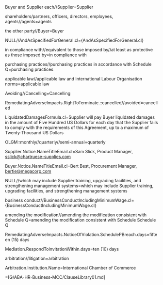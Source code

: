 Buyer and Supplier each//Supplier=Supplier 

shareholders/partners, officers, directors, employees, agents//agents=agents

the other party//Buyer=Buyer

NULL//AndAsSpecifiedForGeneral.cl={AndAsSpecifiedForGeneral.cl}

in compliance with//equivalent to those imposed by//at least as protective as those imposed by=in compliance with

purchasing practices//purchasing practices in accordance with Schedule Q=purchasing practices

applicable law//applicable law and International Labour Organisation norms=applicable law

Avoiding//Cancelling=Cancelling

RemediatingAdverseImpacts.RightToTerminate.::cancelled//avoided=cancelled

LiquidatedDamagesFormula.cl=Supplier will pay Buyer liquidated damages in the amount of Five Hundred US Dollars for each day that the Supplier fails to comply with the requirements of this Agreement, up to a maximum of Twenty-Thousand US Dollars

OLGM::monthly//quarterly//semi-annual=quarterly

Supplier.Notice.NameTitleEmail.cl=Sam Slick, Product Manager, sslick@chartruese-supplies.com

Buyer.Notice.NameTitleEmail.cl=Bert Best, Procurement Manager, bertie@megacorp.com

NULL//which may include Supplier training, upgrading facilities, and strengthening management systems=which may include Supplier training, upgrading facilities, and strengthening management systems

business conduct//BusinessConductIncludingMinimumWage.cl={BusinessConductIncludingMinimumWage.cl}

amending the modification//amending the modification consistent with Schedule Q=amending the modification consistent with Schedule Schedule Q

RemediatingAdverseImpacts.NoticeOfViolation.SchedulePBreach.days=fifteen (15) days

Mediation.RespondToInvitationWithin.days=ten (10) days

arbitration//litigation=arbitration

Arbitration.Institution.Name=International Chamber of Commerce

=[G/ABA-HR-Business-MCC/ClauseLibrary01.md]
